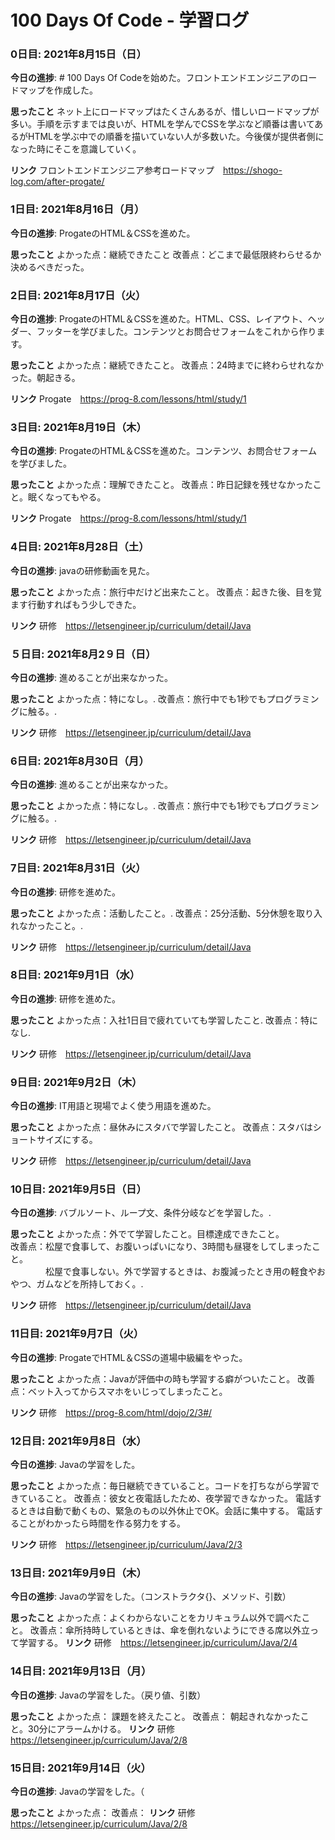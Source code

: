 # 100 Days Of Code - 学習ログ

### 0日目: 2021年8月15日（日）

**今日の進捗**: # 100 Days Of Codeを始めた。フロントエンドエンジニアのロードマップを作成した。

**思ったこと** ネット上にロードマップはたくさんあるが、惜しいロードマップが多い。手順を示すまでは良いが、HTMLを学んでCSSを学ぶなど順番は書いてあるがHTMLを学ぶ中での順番を描いていない人が多数いた。今後僕が提供者側になった時にそこを意識していく。

**リンク** フロントエンドエンジニア参考ロードマップ　https://shogo-log.com/after-progate/

### 1日目: 2021年8月16日（月）

**今日の進捗**: ProgateのHTML＆CSSを進めた。

**思ったこと** 
よかった点：継続できたこと
改善点：どこまで最低限終わらせるか決めるべきだった。

### 2日目: 2021年8月17日（火）

**今日の進捗**: ProgateのHTML＆CSSを進めた。HTML、CSS、レイアウト、ヘッダー、フッターを学びました。コンテンツとお問合せフォームをこれから作ります。

**思ったこと** 
よかった点：継続できたこと。
改善点：24時までに終わらせれなかった。朝起きる。

**リンク** Progate　https://prog-8.com/lessons/html/study/1

### 3日目: 2021年8月19日（木）

**今日の進捗**: ProgateのHTML＆CSSを進めた。コンテンツ、お問合せフォームを学びました。

**思ったこと** 
よかった点：理解できたこと。
改善点：昨日記録を残せなかったこと。眠くなってもやる。

**リンク** Progate　https://prog-8.com/lessons/html/study/1

### 4日目: 2021年8月28日（土）

**今日の進捗**: javaの研修動画を見た。

**思ったこと** 
よかった点：旅行中だけど出来たこと。
改善点：起きた後、目を覚ます行動すればもう少しできた。

**リンク** 研修　https://letsengineer.jp/curriculum/detail/Java

### ５日目: 2021年8月2９日（日）

**今日の進捗**: 進めることが出来なかった。

**思ったこと** 
よかった点：特になし。.
改善点：旅行中でも1秒でもプログラミングに触る。.

**リンク** 研修　https://letsengineer.jp/curriculum/detail/Java

### 6日目: 2021年8月30日（月）

**今日の進捗**: 進めることが出来なかった。

**思ったこと** 
よかった点：特になし。.
改善点：旅行中でも1秒でもプログラミングに触る。.

**リンク** 研修　https://letsengineer.jp/curriculum/detail/Java

### 7日目: 2021年8月31日（火）

**今日の進捗**: 研修を進めた。

**思ったこと** 
よかった点：活動したこと。.
改善点：25分活動、5分休憩を取り入れなかったこと。.

**リンク** 研修　https://letsengineer.jp/curriculum/detail/Java

### 8日目: 2021年9月1日（水）

**今日の進捗**: 研修を進めた。

**思ったこと** 
よかった点：入社1日目で疲れていても学習したこと.
改善点：特になし.

**リンク** 研修　https://letsengineer.jp/curriculum/detail/Java

### 9日目: 2021年9月2日（木）

**今日の進捗**: IT用語と現場でよく使う用語を進めた。

**思ったこと** 
よかった点：昼休みにスタバで学習したこと。
改善点：スタバはショートサイズにする。

**リンク** 研修　https://letsengineer.jp/curriculum/detail/Java

### 10日目: 2021年9月5日（日）

**今日の進捗**: バブルソート、ループ文、条件分岐などを学習した。.

**思ったこと** 
よかった点：外でて学習したこと。目標達成できたこと。  
改善点：松屋で食事して、お腹いっぱいになり、3時間も昼寝をしてしまったこと。  
　　　　松屋で食事しない。外で学習するときは、お腹減ったとき用の軽食やおやつ、ガムなどを所持しておく。.

**リンク** 研修　https://letsengineer.jp/curriculum/detail/Java

### 11日目: 2021年9月7日（火）

**今日の進捗**: ProgateでHTML＆CSSの道場中級編をやった。 

**思ったこと** 
よかった点：Javaが評価中の時も学習する癖がついたこと。 
改善点：ベット入ってからスマホをいじってしまったこと。 

**リンク** 研修　https://prog-8.com/html/dojo/2/3#/

### 12日目: 2021年9月8日（水）

**今日の進捗**: Javaの学習をした。

**思ったこと** 
よかった点：毎日継続できていること。コードを打ちながら学習できていること。 
改善点：彼女と夜電話したため、夜学習できなかった。 
電話するときは自動で動くもの、緊急のもの以外休止でOK。会話に集中する。 
電話することがわかったら時間を作る努力をする。

**リンク** 研修　https://letsengineer.jp/curriculum/Java/2/3

### 13日目: 2021年9月9日（木）

**今日の進捗**: Javaの学習をした。（コンストラクタ{}、メソッド、引数）

**思ったこと** 
よかった点：よくわからないことをカリキュラム以外で調べたこと。 
改善点：傘所持時しているときは、傘を倒れないようにできる席以外立って学習する。 
**リンク** 研修　https://letsengineer.jp/curriculum/Java/2/4

### 14日目: 2021年9月13日（月）

**今日の進捗**: Javaの学習をした。（戻り値、引数）

**思ったこと** 
よかった点： 課題を終えたこと。
改善点： 朝起きれなかったこと。30分にアラームかける。
**リンク** 研修　https://letsengineer.jp/curriculum/Java/2/8

### 15日目: 2021年9月14日（火）

**今日の進捗**: Javaの学習をした。（

**思ったこと** 
よかった点： 
改善点：
**リンク** 研修　https://letsengineer.jp/curriculum/Java/2/8
